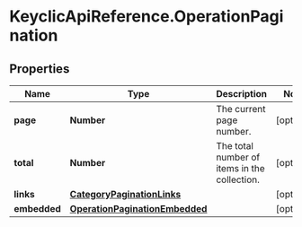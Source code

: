 # KeyclicApiReference.OperationPagination

## Properties
Name | Type | Description | Notes
------------ | ------------- | ------------- | -------------
**page** | **Number** | The current page number. | [optional] 
**total** | **Number** | The total number of items in the collection. | [optional] 
**links** | [**CategoryPaginationLinks**](CategoryPaginationLinks.md) |  | [optional] 
**embedded** | [**OperationPaginationEmbedded**](OperationPaginationEmbedded.md) |  | [optional] 


